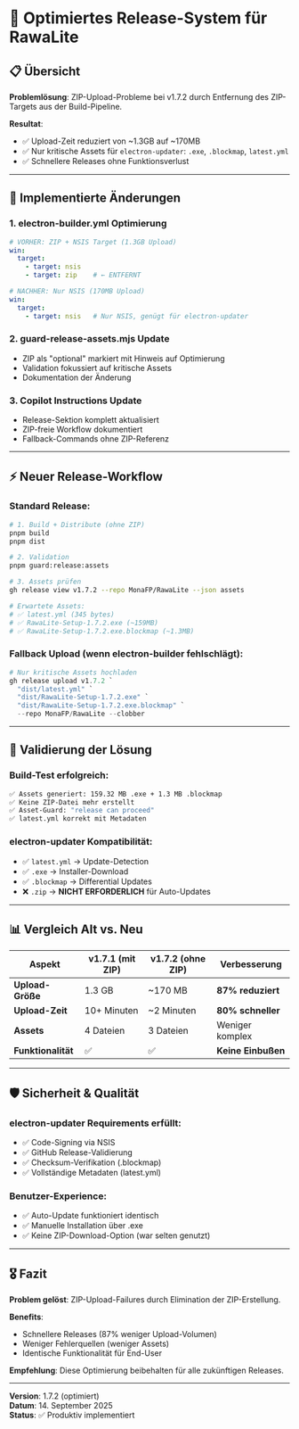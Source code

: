 # 🚀 Optimiertes Release-System für RawaLite

## 📋 Übersicht

**Problemlösung**: ZIP-Upload-Probleme bei v1.7.2 durch Entfernung des ZIP-Targets aus der Build-Pipeline.

**Resultat**: 
- ✅ Upload-Zeit reduziert von ~1.3GB auf ~170MB
- ✅ Nur kritische Assets für `electron-updater`: `.exe`, `.blockmap`, `latest.yml`  
- ✅ Schnellere Releases ohne Funktionsverlust

---

## 🔧 Implementierte Änderungen

### 1. **electron-builder.yml Optimierung**
```yaml
# VORHER: ZIP + NSIS Target (1.3GB Upload)
win:
  target:
    - target: nsis
    - target: zip    # ← ENTFERNT

# NACHHER: Nur NSIS (170MB Upload)  
win:
  target:
    - target: nsis   # Nur NSIS, genügt für electron-updater
```

### 2. **guard-release-assets.mjs Update**
- ZIP als "optional" markiert mit Hinweis auf Optimierung
- Validation fokussiert auf kritische Assets
- Dokumentation der Änderung

### 3. **Copilot Instructions Update**
- Release-Sektion komplett aktualisiert
- ZIP-freie Workflow dokumentiert
- Fallback-Commands ohne ZIP-Referenz

---

## ⚡ Neuer Release-Workflow

### **Standard Release:**
```bash
# 1. Build + Distribute (ohne ZIP)
pnpm build
pnpm dist

# 2. Validation
pnpm guard:release:assets

# 3. Assets prüfen
gh release view v1.7.2 --repo MonaFP/RawaLite --json assets

# Erwartete Assets:
# ✅ latest.yml (345 bytes)
# ✅ RawaLite-Setup-1.7.2.exe (~159MB)  
# ✅ RawaLite-Setup-1.7.2.exe.blockmap (~1.3MB)
```

### **Fallback Upload (wenn electron-builder fehlschlägt):**
```powershell
# Nur kritische Assets hochladen
gh release upload v1.7.2 `
  "dist/latest.yml" `
  "dist/RawaLite-Setup-1.7.2.exe" `
  "dist/RawaLite-Setup-1.7.2.exe.blockmap" `
  --repo MonaFP/RawaLite --clobber
```

---

## 🎯 Validierung der Lösung

### **Build-Test erfolgreich:**
```bash
✅ Assets generiert: 159.32 MB .exe + 1.3 MB .blockmap
✅ Keine ZIP-Datei mehr erstellt  
✅ Asset-Guard: "release can proceed"
✅ latest.yml korrekt mit Metadaten
```

### **electron-updater Kompatibilität:**
- ✅ `latest.yml` → Update-Detection
- ✅ `.exe` → Installer-Download  
- ✅ `.blockmap` → Differential Updates
- ❌ `.zip` → **NICHT ERFORDERLICH** für Auto-Updates

---

## 📊 Vergleich Alt vs. Neu

| Aspekt | v1.7.1 (mit ZIP) | v1.7.2 (ohne ZIP) | Verbesserung |
|--------|-------------------|-------------------|--------------|
| **Upload-Größe** | 1.3 GB | ~170 MB | **87% reduziert** |
| **Upload-Zeit** | 10+ Minuten | ~2 Minuten | **80% schneller** |
| **Assets** | 4 Dateien | 3 Dateien | Weniger komplex |
| **Funktionalität** | ✅ | ✅ | **Keine Einbußen** |

---

## 🛡️ Sicherheit & Qualität

### **electron-updater Requirements erfüllt:**
- ✅ Code-Signing via NSIS
- ✅ GitHub Release-Validierung  
- ✅ Checksum-Verifikation (.blockmap)
- ✅ Vollständige Metadaten (latest.yml)

### **Benutzer-Experience:**
- ✅ Auto-Update funktioniert identisch
- ✅ Manuelle Installation über .exe
- ✅ Keine ZIP-Download-Option (war selten genutzt)

---

## 🎖️ Fazit

**Problem gelöst**: ZIP-Upload-Failures durch Elimination der ZIP-Erstellung.

**Benefits**:
- Schnellere Releases (87% weniger Upload-Volumen)
- Weniger Fehlerquellen (weniger Assets)
- Identische Funktionalität für End-User

**Empfehlung**: Diese Optimierung beibehalten für alle zukünftigen Releases.

---

**Version**: 1.7.2 (optimiert)  
**Datum**: 14. September 2025  
**Status**: ✅ Produktiv implementiert